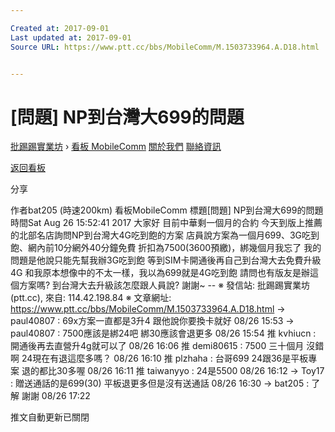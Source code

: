 ```yaml
---

Created at: 2017-09-01
Last updated at: 2017-09-01
Source URL: https://www.ptt.cc/bbs/MobileComm/M.1503733964.A.D18.html


---
```


# [問題] NP到台灣大699的問題


[批踢踢實業坊](https://www.ptt.cc/) › [看板 MobileComm](https://www.ptt.cc/bbs/MobileComm/index.html) [關於我們](https://www.ptt.cc/about.html) [聯絡資訊](https://www.ptt.cc/contact.html)

[返回看板](https://www.ptt.cc/bbs/MobileComm/index.html)

分享

作者bat205 (時速200km)
看板MobileComm
標題\[問題\] NP到台灣大699的問題
時間Sat Aug 26 15:52:41 2017
大家好 目前中華剩一個月的合約 今天到版上推薦的北部名店詢問NP到台灣大4G吃到飽的方案 店員說方案為一個月699、3G吃到飽、網內前10分網外40分鐘免費 折扣為7500(3600預繳)，綁幾個月我忘了 我的問題是他說只能先幫我辦3G吃到飽 等到SIM卡開通後再自己到台灣大去免費升級4G 和我原本想像中的不太一樣，我以為699就是4G吃到飽 請問也有版友是辦這個方案嗎? 到台灣大去升級該怎麼跟人員說? 謝謝~ -- ※ 發信站: 批踢踢實業坊(ptt.cc), 來自: 114.42.198.84 ※ 文章網址: <https://www.ptt.cc/bbs/MobileComm/M.1503733964.A.D18.html>
→ paul40807 : 69x方案一直都是3升4 跟他說你要換卡就好 08/26 15:53
→ paul40807 : 7500應該是綁24吧 綁30應該會退更多 08/26 15:54
推 kvhiucn : 開通後再去直營升4g就可以了 08/26 16:06
推 demi80615 : 7500 三十個月 沒錯啊 24現在有退這麼多嗎？ 08/26 16:10
推 plzhaha : 台哥699 24跟36是平板專案 退的都比30多喔 08/26 16:11
推 taiwanyyo : 24是5500 08/26 16:12
→ Toy17 : 贈送通話的是699(30) 平板退更多但是沒有送通話 08/26 16:30
→ bat205 : 了解 謝謝 08/26 17:22

推文自動更新已關閉

